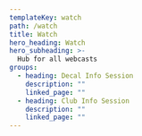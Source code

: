 ```yaml
---
templateKey: watch
path: /watch
title: Watch
hero_heading: Watch
hero_subheading: >-
  Hub for all webcasts
groups:
  - heading: Decal Info Session
    description: ""
    linked_page: ""
  - heading: Club Info Session
    description: ""
    linked_page: ""
---
```

